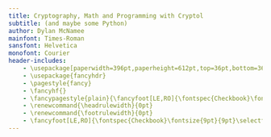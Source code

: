 ```yaml
---
title: Cryptography, Math and Programming with Cryptol
subtitle: (and maybe some Python)
author: Dylan McNamee
mainfont: Times-Roman
sansfont: Helvetica
monofont: Courier
header-includes:
    - \usepackage[paperwidth=396pt,paperheight=612pt,top=36pt,bottom=36pt,includefoot,nohead,twoside]{geometry}
    - \usepackage{fancyhdr}
    - \pagestyle{fancy}
    - \fancyhf{}
    - \fancypagestyle{plain}{\fancyfoot[LE,RO]{\fontspec{Checkbook}\fontsize{9pt}{9pt}\selectfont\thepage}}
    - \renewcommand{\headrulewidth}{0pt}
    - \renewcommand{\footrulewidth}{0pt}
    - \fancyfoot[LE,RO]{\fontspec{Checkbook}\fontsize{9pt}{9pt}\selectfont\thepage}
---
```

